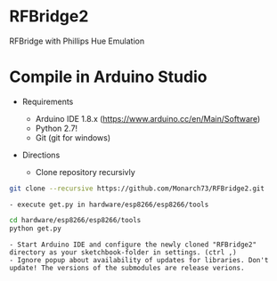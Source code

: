 # RFBridge2
RFBridge with Phillips Hue Emulation

# Compile in Arduino Studio
- Requirements
	- Arduino IDE 1.8.x (https://www.arduino.cc/en/Main/Software)
	- Python 2.7!
	- Git (git for windows)
	
- Directions

	- Clone repository recursivly
```bash
git clone --recursive https://github.com/Monarch73/RFBridge2.git
```
	- execute get.py in hardware/esp8266/esp8266/tools
```bash
cd hardware/esp8266/esp8266/tools
python get.py
```
	- Start Arduino IDE and configure the newly cloned "RFBridge2" directory as your sketchbook-folder in settings. (ctrl ,)
	- Ignore popup about availability of updates for libraries. Don't update! The versions of the submodules are release verions. 